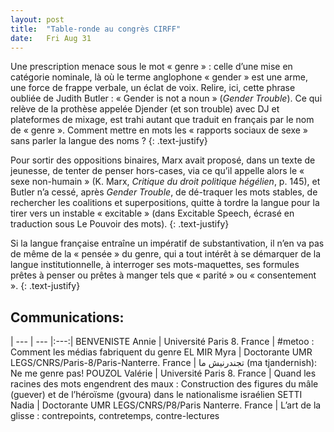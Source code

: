```yaml
---
layout: post
title:  "Table-ronde au congrès CIRFF"
date:   Fri Aug 31
---
```

Une prescription menace sous le mot « genre » : celle d’une mise en catégorie nominale, là où le terme anglophone « gender » est une arme, une force de frappe verbale, un éclat de voix. Relire, ici, cette phrase oubliée de Judith Butler : « Gender is not a noun » (*Gender Trouble*). Ce qui relève de la prothèse appelée Djender (et son trouble) avec DJ et plateformes de mixage, est trahi autant que traduit en français par le nom de « genre ». Comment mettre en mots les « rapports sociaux de sexe » sans parler la langue des noms ?
{: .text-justify}

Pour sortir des oppositions binaires, Marx avait proposé, dans un texte de jeunesse, de tenter de penser hors-cases, via ce qu’il appelle alors le « sexe non-humain » (K. Marx, *Critique du droit politique hégélien*, p. 145), et Butler n’a cessé, après *Gender Trouble*, de dé-traquer les mots stables, de rechercher les coalitions et superpositions, quitte à tordre la langue pour la tirer vers un instable « excitable » (dans Excitable Speech, écrasé en traduction sous Le Pouvoir des mots).
{: .text-justify}

Si la langue française entraîne un impératif de substantivation, il n’en va pas de même de la « pensée » du genre, qui a tout intérêt à se démarquer de la langue institutionnelle, à interroger ses mots-maquettes, ses formules prêtes à penser ou prêtes à manger tels que « parité » ou « consentement ».
{: .text-justify}

## Communications:

| --- | --- |:---:|
BENVENISTE Annie | Université Paris 8. France | #metoo : Comment les médias fabriquent du genre
EL MIR Myra | Doctorante UMR LEGS/CNRS/Paris-8/Paris-Nanterre. France | ﺗﺠﻨﺪرﻧﻴﺶ ﻣﺎ (ma tjandernish): Ne me genre pas!
POUZOL Valérie | Université Paris 8. France | Quand les racines des mots engendrent des maux : Construction des figures du mâle (guever) et de l’héroïsme (gvoura) dans le nationalisme israélien
SETTI Nadia | Doctorante UMR LEGS/CNRS/P8/Paris Nanterre. France | L’art de la glisse : contrepoints, contretemps, contre-lectures
